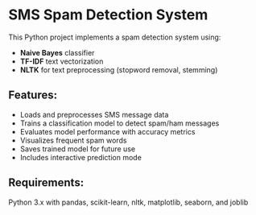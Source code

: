 # SMS Spam Detection System

This Python project implements a spam detection system using:
- **Naive Bayes** classifier
- **TF-IDF** text vectorization
- **NLTK** for text preprocessing (stopword removal, stemming)

## Features:
- Loads and preprocesses SMS message data
- Trains a classification model to detect spam/ham messages
- Evaluates model performance with accuracy metrics
- Visualizes frequent spam words
- Saves trained model for future use
- Includes interactive prediction mode

## Requirements:
Python 3.x with pandas, scikit-learn, nltk, matplotlib, seaborn, and joblib
